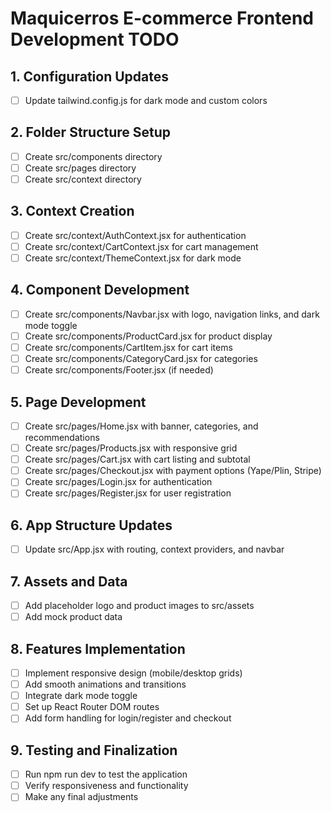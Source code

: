 # Maquicerros E-commerce Frontend Development TODO

## 1. Configuration Updates
- [ ] Update tailwind.config.js for dark mode and custom colors

## 2. Folder Structure Setup
- [ ] Create src/components directory
- [ ] Create src/pages directory
- [ ] Create src/context directory

## 3. Context Creation
- [ ] Create src/context/AuthContext.jsx for authentication
- [ ] Create src/context/CartContext.jsx for cart management
- [ ] Create src/context/ThemeContext.jsx for dark mode

## 4. Component Development
- [ ] Create src/components/Navbar.jsx with logo, navigation links, and dark mode toggle
- [ ] Create src/components/ProductCard.jsx for product display
- [ ] Create src/components/CartItem.jsx for cart items
- [ ] Create src/components/CategoryCard.jsx for categories
- [ ] Create src/components/Footer.jsx (if needed)

## 5. Page Development
- [ ] Create src/pages/Home.jsx with banner, categories, and recommendations
- [ ] Create src/pages/Products.jsx with responsive grid
- [ ] Create src/pages/Cart.jsx with cart listing and subtotal
- [ ] Create src/pages/Checkout.jsx with payment options (Yape/Plin, Stripe)
- [ ] Create src/pages/Login.jsx for authentication
- [ ] Create src/pages/Register.jsx for user registration

## 6. App Structure Updates
- [ ] Update src/App.jsx with routing, context providers, and navbar

## 7. Assets and Data
- [ ] Add placeholder logo and product images to src/assets
- [ ] Add mock product data

## 8. Features Implementation
- [ ] Implement responsive design (mobile/desktop grids)
- [ ] Add smooth animations and transitions
- [ ] Integrate dark mode toggle
- [ ] Set up React Router DOM routes
- [ ] Add form handling for login/register and checkout

## 9. Testing and Finalization
- [ ] Run npm run dev to test the application
- [ ] Verify responsiveness and functionality
- [ ] Make any final adjustments
